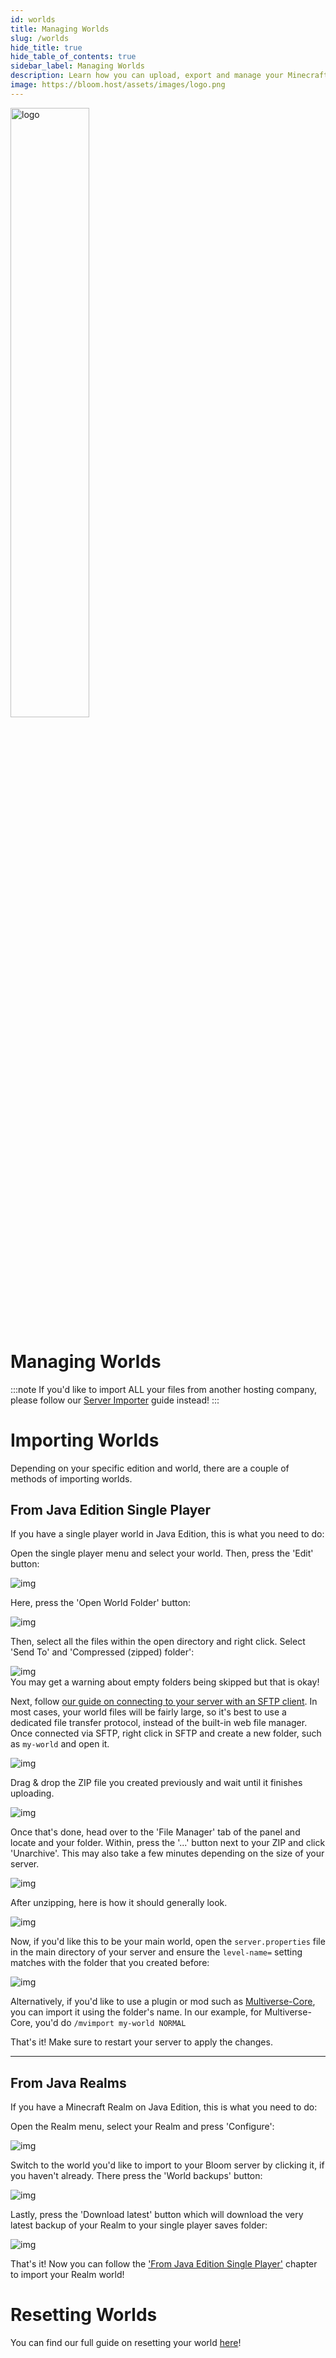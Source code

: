 ```yaml
---
id: worlds
title: Managing Worlds
slug: /worlds
hide_title: true
hide_table_of_contents: true
sidebar_label: Managing Worlds
description: Learn how you can upload, export and manage your Minecraft worlds.
image: https://bloom.host/assets/images/logo.png
---
```


<div class="text--center">
<img src="https://bloom.host/logo-white.svg" alt="logo" height="50%" width="50%"/>
<h1>Managing Worlds</h1>
</div>

:::note
If you'd like to import ALL your files from another hosting company, please follow our [Server Importer](../using_the_panel/server-importer.md) guide instead!
:::

# Importing Worlds
Depending on your specific edition and world, there are a couple of methods of importing worlds.

## From Java Edition Single Player
If you have a single player world in Java Edition, this is what you need to do:

Open the single player menu and select your world. Then, press the 'Edit' button:
<div class="text--center"><img src={require('../../static/imgs/running_a_server/worlds/1.png').default} alt="img"/></div>

Here, press the 'Open World Folder' button:
<div class="text--center"><img src={require('../../static/imgs/running_a_server/worlds/2.png').default} alt="img"/></div>

Then, select all the files within the open directory and right click. Select 'Send To' and 'Compressed (zipped) folder':
<div class="text--center"><img src={require('../../static/imgs/running_a_server/worlds/3.png').default} alt="img"/></div>
You may get a warning about empty folders being skipped but that is okay!

Next, follow [our guide on connecting to your server with an SFTP client](../using_the_panel/sftp.md). In most cases, your world files will be fairly large, so it's best to use a dedicated file transfer protocol, instead of the built-in web file manager.
Once connected via SFTP, right click in SFTP and create a new folder, such as `my-world` and open it.
<div class="text--center"><img src={require('../../static/imgs/running_a_server/worlds/4.png').default} alt="img"/></div>

Drag & drop the ZIP file you created previously and wait until it finishes uploading.
<div class="text--center"><img src={require('../../static/imgs/running_a_server/worlds/5.gif').default} alt="img"/></div>

Once that's done, head over to the 'File Manager' tab of the panel and locate and your folder.
Within, press the '...' button next to your ZIP and click 'Unarchive'. This may also take a few minutes depending on the size of your server.
<div class="text--center"><img src={require('../../static/imgs/running_a_server/worlds/6.png').default} alt="img"/></div>

After unzipping, here is how it should generally look.
<div class="text--center"><img src={require('../../static/imgs/running_a_server/worlds/7.png').default} alt="img"/></div>

Now, if you'd like this to be your main world, open the `server.properties` file in the main directory of your server and ensure the `level-name=` setting matches with the folder that you created before:
<div class="text--center"><img src={require('../../static/imgs/running_a_server/worlds/8.png').default} alt="img"/></div>

Alternatively, if you'd like to use a plugin or mod such as [Multiverse-Core](../plugins_and_modifications/plugins/multiverse.md), you can import it using the folder's name.
In our example, for Multiverse-Core, you'd do `/mvimport my-world NORMAL`

That's it! Make sure to restart your server to apply the changes.

---

## From Java Realms
If you have a Minecraft Realm on Java Edition, this is what you need to do:

Open the Realm menu, select your Realm and press 'Configure':
<div class="text--center"><img src={require('../../static/imgs/running_a_server/worlds/9.png').default} alt="img"/></div>

Switch to the world you'd like to import to your Bloom server by clicking it, if you haven't already.
There press the 'World backups' button:
<div class="text--center"><img src={require('../../static/imgs/running_a_server/worlds/10.png').default} alt="img"/></div>

Lastly, press the 'Download latest' button which will download the very latest backup of your Realm to your single player saves folder: 
<div class="text--center"><img src={require('../../static/imgs/running_a_server/worlds/11.png').default} alt="img"/></div>

That's it! Now you can follow the ['From Java Edition Single Player'](#from-java-edition-single-player) chapter to import your Realm world!

# Resetting Worlds
You can find our full guide on resetting your world [here](world-reset.md)!

<!--
// Todo:
---

## From Bedrock Edition Single Player

# Exporting Worlds 

## To Java Single Player

## To Bedrock Single Player (`.mcworld`)

-->
